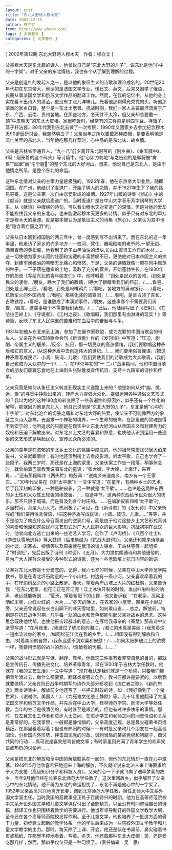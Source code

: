```yaml
---
layout: post
title: "东北大野诗人穆木天"
date: 2002-12-15
author: 穆立立
from: http://www.yhcqw.com/
tags: [ 炎黄春秋 ]
categories: [ 炎黄春秋 ]
---
```



[ 2002年第12期 东北大野诗人穆木天　作者：穆立立 ]

父亲穆木天是东北籍的诗人，他曾说自己是“东北大野的儿子”，说东北是他“心中的十字架”。对于父亲的东北情结，我也有个从了解到理解的过程。


父亲是创造社的发起人之一，是以他的象征主义的诗歌和理论成名的。20世纪20年代初在东京帝大，他读的是法国文学专业，懂日文、英文，后来又自学了俄语，长期从事法国文学和俄苏文学作品的翻译工作。然而，在我的记忆中，从他的身上实在看不出诗人的潇洒，更没有丁点儿洋味儿。光看他那剃得光秃秃的头，听他那浓重的家乡口音，整个是一东北土老冒。抗战时期，我们一家人主要颠沛流离于广东、广西、云南、贵州各地。在那些地方，冬天并不太冷，但父亲却总要戴一顶“牛皮朝天”的东北大皮帽。家里吃饭时，经常有的三样菜是焖四季豆、拌茄子、蒿子杆沾酱。80年代我到东北去做了一次考察，1990年又回家乡去参加纪念穆木天90诞辰研讨会，我突然明白了：父亲当年之所以要戴那种皮帽，是要表明他是流亡关里的东北人，当年他吃那几样菜时，心中品的是东北味、故乡情。


父亲是吉林省伊通县人，“九一八”前夕离开东北时写的《别乡曲》、《奉天驿中》、《啊！烟笼着的这个码头》等诗篇中，他“心如刀刺地”与之告别的是即将被“禽兽”“盘踞”而“沦于腥”的整个东北的大好河山。想来，他说自己是东北人，是由于他情之所系，是整个东北的命运。


这种东北情对父亲的主宰力量是极强的。1926年春，他在东京帝大毕业后，随即回国。在广州，他结识了麦道广，开始了俩人的恋情，并于1927年生下了我的路易哥哥。这是父亲第一次自由恋爱形成的婚姻。1927年出版的诗集《旅心》中的《献诗》就是父亲献给麦道广的。当时麦道广是在中山大学音乐系学钢琴的大学生。从《献诗》中缠绵的诗句，可以看出穆木天对麦道广的深情。但是对她的爱却不能拴住我父亲的东北心，也未能激起穆木天更多的诗情。似乎只有对东北的牵挂才是穆木天的泉源。就是那本被认为是象征主义的诗集《旅心》，父亲认为其中也是“隐含着亡国之泪”的。


父亲从日本回到祖国后的两三年中，曾一度感到写不出诗来了。而在东北的这一年半里，他走访了家乡的许多地方——蛟河、敦化、巍峨险峻的老爷岭,一望无边、满目青葱的黄松甸，他看到了奶子山黑油油的煤块,长白山直径五六尺的木材……这一切使他为家乡山河的壮丽和宝藏的丰富赞叹不已，更使他对日本帝国主义的掠夺、封建军阀统治的黑暗无比痛心和愤怒。于是，父亲的诗情就像一颗在风中飘荡的种子，一下子落在适宜的土地，汲取了充分的营养，开始蓬勃生长。在1930年作的那首《写给东北的青年朋友们》中，他呼喊着：“到处是民众的苦难，/到处是民众的凄惨，/朋友，睁大了我们的眼睛，/睁大了眼睛看我们的目前。/……看吧，到处是土绅土匪，/看吧，到处是吗啡鸦片；/看吧，各地方的满洲银行……/看吧，私贩军火的外国药房；/看吧，那些化装的调查团，/……看吧，是谁占领了吉长、吉敦铁路，/看吧，是谁酿成了本溪湖事件。/朋友，这些事哪个不需要我们调查，/朋友，这些事哪个不需要我们表现。/……”此后，他陆续写出了《扫射》、《在哈拉巴岭上》、《守堤者》、《江村之夜》、《歌唱呀，我们那里有血淋淋的现实！》等诗篇，反映了东北人民深重的苦难和在血泪中的奋起与斗争。


1931年初他从东北来到上海，参加了左翼作家联盟，成为左联的中国诗歌会的带头人。父亲在为中国诗歌会会刊《新诗歌》作的《发刊诗》中写道：“压迫、剥削、帝国主义的屠杀，/反帝、抗日，那一切民众的高涨情绪，/我们要歌唱这种矛盾和它的意义，/从这种矛盾中去创造伟大的世纪。/……我们要用俗言俚语，/把这种矛盾写成民谣、小调、鼓词、儿歌，/我们要使我们的诗歌成为大众歌调，/我们自己也成为大众中的一个/……”。在1932年初的“一·二八”战事期间，他和中国诗歌会的朋友们废寝忘食地在上海街头张贴散发宣传抗日、支持十九路军的诗抄和传单。


父亲究竟是如何从象征主义转变到现实主义道路上来的？他是如何从对“幽、微、远、渺”的寻觅中挣脱出来的，转而大力提倡大众化、提倡运用各种通俗文艺形式的？我以为他的这种180度的转变除了一些普遍性的原因外，似乎还有一个性化的解释，那就因为他是东北人，他自己说他是“东北大野的儿子”，东北是他“心中的十字架”，对东北沦亡的切肤之痛和对东北大野的热爱，使父亲不可能像西方的象征主义诗人那样，去追求一个神秘的境界，一个生命的彼岸，在那里他的灵魂是得不到安宁的；他所追求的只能是在现实中让东北大好河山从帝国主义和封建势力的奴役和压迫下解放出来。对东北乡土文艺的喜爱和熟悉，也使他认识到运用一些通俗的文艺形式是唤起民众、宣传民众所必须的。


父亲的童年是在浓郁的东北乡土文化的氛围中度过的。他的祖母常爱找邻居大伯来说书，父亲就跟着听；有时他还溜到街上去看皮影戏，听太平歌，自己也学会了一些段子。我两三岁时，那还是在上海的家里，父亲伏案工作告一段落，稍事休息时，就曾拍着巴掌教我说唱东北的童谣：“张大嫂，李大嫂，上南洼，采豆角……”还有那段叫作《两头忙》的鼓词：“说南乡来道南乡，南乡有一个王家庄……”30年代父亲在《谈“太平歌”》一文中写道：“在童年，有两种乡土的艺术，给了我深刻的印象，一种是驴皮影，另一种就是‘太平歌’。……也许是这两种东西的乡土性和大众性比较强的缘故罢。……每逢年节，这两种东西给予民众很大的快乐。那不只限于城镇，而是普及到各个村庄的。……在唱驴皮影和唱‘太平歌’时，乡里村间，真是人山人海，热闹极了。”可见，在《新诗歌》的《发刊诗》中父亲所写的“我们要用俗言俚语，/把这种矛盾写成民谣、小调、鼓词、儿歌……”等等，并不是他为了响应什么号召而发出的空洞口号，而是由于他对这些乡土文艺形式真诚的喜爱和他深知这些民间文艺形式对广大人民群众的巨大影响。抗战初期在武汉时，他曾向北方逃亡出来的一些老艺人学习，创作了《卢沟桥》、《八百个壮士》、《游击队雪地退兵》等大鼓词（后来集结为《抗战大鼓词》）。父亲还和原来诗歌会的杜谈、宋寒衣、柳倩等以及原来就在武汉的诗人锡金、王站林等等一起组织了“时调社”，先后出版了诗刊《时调》、《五月》，大力提供朗诵诗和其他通俗的、易为广大人民群众接受的多种形式的诗歌，还为一些老歌填上抗日内容的新词。


父亲对东北大野是十分爱恋的。记得，我六七岁的时候，父亲在中山大学师范学院教书，那是在粤北坪石附近的一个小山村。村边有一条小河，父亲喜欢牵着我的手，在岸边树丛旁的小路上散步。春天，望着两岸山坡上大片的红杜鹃，父亲告诉我：“在东北老家，松花江正在开江呢！江上冰块开裂的时候，发出咔啦咔啦的响声，老远就能听到……”夏天，望着骄阳下的山野，他又告诉我：“在老家，高粱正晒红米呢，火红火红的一大片……”冬天的晚上，在农家的小屋里，围坐在小炭盆旁，父亲还曾说起在长白山脚下的冰天雪地里，如何罩山雀……总之，解放前，特别是在抗日战争时期，几乎每一处的山水和景色都能引起父亲对故乡的思念。这种思念既使他忧郁，也使他振奋起战斗的意志。在写给我母亲的《寄慧》那首诗中父亲曾写道：“在月夜里，/我渡过了琥珀色的湘江，/湘江的水真是美丽；/我想着这一道水流过你的家乡，/如同松花江流在我的乡里。/……祖国没有得到解放和自由，/对着美丽的自然，/我永远感不到欢喜和安慰！/……如同太阳撕破江上的浓雾一样，我要用愤怒的战斗的烈火，/烧破我的忧郁。/……”


父亲的战斗形式就是写诗、翻译、教学。他做这三件事有着非常自觉的目的，那就是宣传抗日、传播先进文化、培养革命青年。早在1930年于吉林大学任教时，他就在《我的文艺生活》一文中写道：“现在我认定我们就是一个桥梁，只要我们能把青年渡过去，做什么都要紧。翻译或者强过创作。教书匠都许是要紧的。以后我就要做桥。”父亲在抗日战争时期写的诗作大部分都收到《流亡者之歌》、《新的旅途》两本诗集中，解放前夕他还写了一些抨击时政的诗，如：《我好像到了一个鬼世界》、《谢谢你，美国人！》、《为死难文化战士静默》等。几十年里他翻译了大量法国文学和俄苏文学作品，并先后在中山大学、桂林师范学院、同济大学等处任教。当年的生活是很清苦的，有时甚至是艰苦的，但也有过许多快乐的事情。那时，在左翼文化工作者和进步人士之间、在进步学生和老师之间的同志情谊和关系是非常好的。在我家里，一般都是静悄悄的，父亲高度近视，总是鼻尖碰着书页或稿纸，在那里看着写着；但也有热闹的时候——有时是父亲和几个朋友在一起高谈阔论，分析国内外形势，抨击国民党的时政，讽刺当局的某些党棍和狗腿子，商讨共同的行动……真可说是喜笑怒骂皆成文章；有时家里则充满了青年学生的欢声笑语或热烈的讨论声……


父亲是把东北的解放和全中国的解放联系在一起的，但他的东北情却一直在心中激荡。1949年5月他欣喜若狂地迎来上海的解放，不久就听说东北派人来上海要求给予人力支援（高级知识分子和科技人员）。父亲的心一下子就飞向了魂牵梦萦的故乡，当年9月他已经在长春东北师范大学任教了。这次重回故乡，似乎解开了父亲心中的东北情结，他不再为东北的命运担忧了，东北不再是他心中的十字架了。1952年父亲高高兴兴地离开长春，调到北京师范大学任教，担任北师大中文系外国文学室主任。当时我国的高教事业正处于百废待兴的时期。他为在高等师范院校中文系开设外国文学和儿童文学课程付出了全部精力，以至没有时间整理自已的诗稿，翻译工作也只围绕着教学的需要进行。他当年领导制订的外国文学教学大纲，至今还在各个高等师范院校发挥作用。至于儿童文学，他也培养了一批这方面的骨干力量，初步建立起新的教学体系。他的学生后来成为一些院校外国文学教学和儿童文学教学的主力。那时，每天除了上课、开会，他还是伏在书桌前，鼻尖碰着书页或稿纸，在那里不停地看着，写着。冬天，他还戴那种东北大皮帽；菜，还是爱吃那几样；然而，那似乎仅仅只是一种习惯了。（责任编辑　吴　思）


